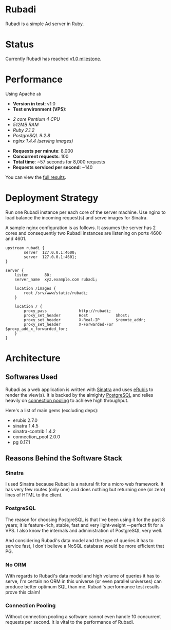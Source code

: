 # Rubadi #
Rubadi is a simple Ad server in Ruby.

# Status #
Currently Rubadi has reached [v1.0 milestone](https://github.com/bahmanm/rubadi/issues?milestone=1&state=closed).

# Performance #
Using Apache `ab`

* **Version in test**: v1.0
* **Test environment (VPS)**:
- _2 core Pentium 4 CPU_
- _512MB RAM_
- _Ruby 2.1.2_
- _PostgreSQL 9.2.8_
- _nginx 1.4.4 (serving images)_
* **Requests per minute**: 8,000
* **Concurrent requests**: 100
* **Total time**: ~57 seconds for 8,000 requests
* **Requests serviced per second**: ~140

You can view the [full results](performance-test-results.txt).

# Deployment Strategy #
Run one Rubadi instance per each core of the server machine. Use nginx to load
balance the incoming request(s) and serve images for Sinatra.

A sample nginx configuration is as follows. It assumes the server has 2 cores 
and consequently two Rubadi instances are listening on ports 4600 and 4601.


```
upstream rubadi {
        server  127.0.0.1:4600;
        server  127.0.0.1:4601;
}

server {
    listen       80;
    server_name  xyz.example.com rubadi;

    location /images {
        root /srv/www/static/rubadi;
    }

    location / {
        proxy_pass              http://rubadi;
        proxy_set_header        Host            $host;
        proxy_set_header        X-Real-IP       $remote_addr;
        proxy_set_header        X-Forwarded-For $proxy_add_x_forwarded_for;
    }
}
```

# Architecture #

## Softwares Used ##
Rubadi as a web application is written with [Sinatra](http://sinatrarb.com/) and
uses [eRubis](http://www.kuwata-lab.com/erubis/) to render the view(s). It is 
backed by the almighty [PostgreSQL](http://postgresql.org) and relies heavily 
on [connection pooling](https://github.com/mperham/connection_pool) to achieve
high throughput.

Here's a list of main gems (excluding deps):

* erubis 2.7.0
* sinatra 1.4.5
* sinatra-contrib 1.4.2
* connection_pool 2.0.0
* pg 0.17.1 

## Reasons Behind the Software Stack ##

### Sinatra ###
I used Sinatra because Rubadi is a natural fit for a micro web framework. It has
very few routes (only one) and does nothing but returning one (or zero) lines of
HTML to the client.

### PostgreSQL ###
The reason for choosing PostgreSQL is that I've been using it for the past 8
years; it is feature-rich, stable, fast and very light-weight --perfect fit for
a VPS. I also know the internals and administration of PostgreSQL very well.

And considering Rubadi's data model and the type of queries it has to service 
fast, I don't believe a NoSQL database would be more efficient that PG.

### No ORM ###
With regards to Rubadi's data model and high volume of queries it has to serve,
I'm certain no ORM in this universe (or even parallel universes) can produce 
better optimum SQL than me. Rubadi's performance test results prove this claim!

### Connection Pooling ###
Without connection pooling a software cannot even handle 10 concurrent requests
per second. It is vital to the performance of Rubadi.

